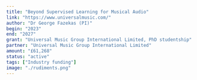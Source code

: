 ```yaml
---
title: "Beyond Supervised Learning for Musical Audio"
link: "https://www.universalmusic.com/"
author: "Dr George Fazekas (PI)"
begin: "2023"
end: "2027"
grant: "Universal Music Group International Limited, PhD studentship"
partner: "Universal Music Group International Limited"
amount: "£61,268"
status: "active"
tags: ["Industry funding"]
image: "./rudiments.png"
---
```

